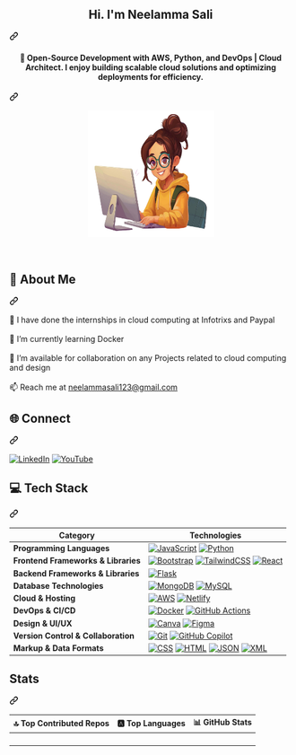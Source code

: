 
<article class="markdown-body entry-content container-lg f5" itemprop="text"><div class="markdown-heading" dir="auto"><h1 align="center" class="heading-element" dir="auto">Hi. I'm Neelamma Sali</h1><a id="user-content-hi-im-pranav-m-s" class="anchor" aria-label="Permalink: Hi. I'm Pranav M S" href="#hi-im-pranav-m-s"><svg class="octicon octicon-link" viewBox="0 0 16 16" version="1.1" width="16" height="16" aria-hidden="true"><path d="m7.775 3.275 1.25-1.25a3.5 3.5 0 1 1 4.95 4.95l-2.5 2.5a3.5 3.5 0 0 1-4.95 0 .751.751 0 0 1 .018-1.042.751.751 0 0 1 1.042-.018 1.998 1.998 0 0 0 2.83 0l2.5-2.5a2.002 2.002 0 0 0-2.83-2.83l-1.25 1.25a.751.751 0 0 1-1.042-.018.751.751 0 0 1-.018-1.042Zm-4.69 9.64a1.998 1.998 0 0 0 2.83 0l1.25-1.25a.751.751 0 0 1 1.042.018.751.751 0 0 1 .018 1.042l-1.25 1.25a3.5 3.5 0 1 1-4.95-4.95l2.5-2.5a3.5 3.5 0 0 1 4.95 0 .751.751 0 0 1-.018 1.042.751.751 0 0 1-1.042.018 1.998 1.998 0 0 0-2.83 0l-2.5 2.5a1.998 1.998 0 0 0 0 2.83Z"></path></svg></a></div>
    
<div class="markdown-heading" dir="auto"><h4 align="center" class="heading-element" dir="auto">🚀 Open-Source Development with AWS, Python, and DevOps | Cloud Architect. I enjoy building scalable cloud solutions and optimizing deployments for efficiency.</h4><a id="user-content-open-source-development-with-js-python-and-go--i-like-working-on-new-ideas-for-web3--genai" class="anchor" aria-label="Permalink: 🚀 Open-Source Development with AWS, Python, and DevOps | Cloud Architect
I enjoy building scalable cloud solutions and optimizing deployments for efficiency." href="#open-source-development-with-js-python-and-go--i-like-working-on-new-ideas-for-web3--genai"><svg class="octicon octicon-link" viewBox="0 0 16 16" version="1.1" width="16" height="16" aria-hidden="true"><path d="m7.775 3.275 1.25-1.25a3.5 3.5 0 1 1 4.95 4.95l-2.5 2.5a3.5 3.5 0 0 1-4.95 0 .751.751 0 0 1 .018-1.042.751.751 0 0 1 1.042-.018 1.998 1.998 0 0 0 2.83 0l2.5-2.5a2.002 2.002 0 0 0-2.83-2.83l-1.25 1.25a.751.751 0 0 1-1.042-.018.751.751 0 0 1-.018-1.042Zm-4.69 9.64a1.998 1.998 0 0 0 2.83 0l1.25-1.25a.751.751 0 0 1 1.042.018.751.751 0 0 1 .018 1.042l-1.25 1.25a3.5 3.5 0 1 1-4.95-4.95l2.5-2.5a3.5 3.5 0 0 1 4.95 0 .751.751 0 0 1-.018 1.042.751.751 0 0 1-1.042.018 1.998 1.998 0 0 0-2.83 0l-2.5 2.5a1.998 1.998 0 0 0 0 2.83Z"></path></svg></a></div>
<p align="center" dir="auto"><a href="https://portfolio-neelamma.netlify.app/" rel="nofollow"><img src="https://github.com/neelu123789/portfolio/blob/main/simple-emoji-teaching-computer-software.png" alt="Hello" width="225" height="225" data-canonical-src="https://sdk.bitmoji.com/render/panel/20054902-540794643_12-s5-v1.png?transparent=1&amp;palette=1&amp;scale=2" style="max-width: 100%;"></a></p><br>
<div class="markdown-heading" dir="auto"><h1 class="heading-element" dir="auto">💫 About Me</h1><a id="user-content--about-me" class="anchor" aria-label="Permalink: 💫 About Me" href="#-about-me"><svg class="octicon octicon-link" viewBox="0 0 16 16" version="1.1" width="16" height="16" aria-hidden="true"><path d="m7.775 3.275 1.25-1.25a3.5 3.5 0 1 1 4.95 4.95l-2.5 2.5a3.5 3.5 0 0 1-4.95 0 .751.751 0 0 1 .018-1.042.751.751 0 0 1 1.042-.018 1.998 1.998 0 0 0 2.83 0l2.5-2.5a2.002 2.002 0 0 0-2.83-2.83l-1.25 1.25a.751.751 0 0 1-1.042-.018.751.751 0 0 1-.018-1.042Zm-4.69 9.64a1.998 1.998 0 0 0 2.83 0l1.25-1.25a.751.751 0 0 1 1.042.018.751.751 0 0 1 .018 1.042l-1.25 1.25a3.5 3.5 0 1 1-4.95-4.95l2.5-2.5a3.5 3.5 0 0 1 4.95 0 .751.751 0 0 1-.018 1.042.751.751 0 0 1-1.042.018 1.998 1.998 0 0 0-2.83 0l-2.5 2.5a1.998 1.998 0 0 0 0 2.83Z"></path></svg></a></div>
<p dir="auto">🔭 I have done the internships in cloud computing at <a>Infotrixs and Paypal</a><br><br>🌱 I’m currently learning Docker<br><br>🤝 I’m available for collaboration on any Projects related to cloud computing and design<br><br>📫 Reach me at <a href="mailto:neelammasali123@gmail.com"></a><a href="mailto:neelammasali123@gmail.com">neelammasali123@gmail.com</a></p>
<div class="markdown-heading" dir="auto"><h2 class="heading-element" dir="auto">🌐 Connect</h2><a id="user-content--connect" class="anchor" aria-label="Permalink: 🌐 Connect" href="#-connect"><svg class="octicon octicon-link" viewBox="0 0 16 16" version="1.1" width="16" height="16" aria-hidden="true"><path d="m7.775 3.275 1.25-1.25a3.5 3.5 0 1 1 4.95 4.95l-2.5 2.5a3.5 3.5 0 0 1-4.95 0 .751.751 0 0 1 .018-1.042.751.751 0 0 1 1.042-.018 1.998 1.998 0 0 0 2.83 0l2.5-2.5a2.002 2.002 0 0 0-2.83-2.83l-1.25 1.25a.751.751 0 0 1-1.042-.018.751.751 0 0 1-.018-1.042Zm-4.69 9.64a1.998 1.998 0 0 0 2.83 0l1.25-1.25a.751.751 0 0 1 1.042.018.751.751 0 0 1 .018 1.042l-1.25 1.25a3.5 3.5 0 1 1-4.95-4.95l2.5-2.5a3.5 3.5 0 0 1 4.95 0 .751.751 0 0 1-.018 1.042.751.751 0 0 1-1.042.018 1.998 1.998 0 0 0-2.83 0l-2.5 2.5a1.998 1.998 0 0 0 0 2.83Z"></path></svg></a></div>
<p dir="auto"><a href="https://www.linkedin.com/in/neelamma-sali-718414222/" rel="nofollow"><img src="https://camo.githubusercontent.com/743e90bfd43f3a5240288c1e92ca222bc2550b6d4049f39817a0aa6e82536cb0/68747470733a2f2f637573746f6d2d69636f6e2d6261646765732e64656d6f6c61622e636f6d2f62616467652f4c696e6b6564496e2d3041363643323f6c6f676f3d6c696e6b6564696e2d7768697465266c6f676f436f6c6f723d666666" alt="LinkedIn" data-canonical-src="https://custom-icon-badges.demolab.com/badge/LinkedIn-0A66C2?logo=linkedin-white&amp;logoColor=fff" style="max-width: 100%;"></a>
<a href="https://www.youtube.com/@neelammasali6381" rel="nofollow"><img src="https://camo.githubusercontent.com/07ce9e0ba96047d55161893c35fa9c2982c98ff0daa184b41261ef642ef67b67/68747470733a2f2f696d672e736869656c64732e696f2f62616467652f596f75547562652d2532334646303030302e7376673f6c6f676f3d596f7554756265266c6f676f436f6c6f723d7768697465" alt="YouTube" data-canonical-src="https://img.shields.io/badge/YouTube-%23FF0000.svg?logo=YouTube&amp;logoColor=white" style="max-width: 100%;"></a></p>
<div class="markdown-heading" dir="auto"><h2 class="heading-element" dir="auto">💻 Tech Stack</h2><a id="user-content--tech-stack" class="anchor" aria-label="Permalink: 💻 Tech Stack" href="#-tech-stack"><svg class="octicon octicon-link" viewBox="0 0 16 16" version="1.1" width="16" height="16" aria-hidden="true"><path d="m7.775 3.275 1.25-1.25a3.5 3.5 0 1 1 4.95 4.95l-2.5 2.5a3.5 3.5 0 0 1-4.95 0 .751.751 0 0 1 .018-1.042.751.751 0 0 1 1.042-.018 1.998 1.998 0 0 0 2.83 0l2.5-2.5a2.002 2.002 0 0 0-2.83-2.83l-1.25 1.25a.751.751 0 0 1-1.042-.018.751.751 0 0 1-.018-1.042Zm-4.69 9.64a1.998 1.998 0 0 0 2.83 0l1.25-1.25a.751.751 0 0 1 1.042.018.751.751 0 0 1 .018 1.042l-1.25 1.25a3.5 3.5 0 1 1-4.95-4.95l2.5-2.5a3.5 3.5 0 0 1 4.95 0 .751.751 0 0 1-.018 1.042.751.751 0 0 1-1.042.018 1.998 1.998 0 0 0-2.83 0l-2.5 2.5a1.998 1.998 0 0 0 0 2.83Z"></path></svg></a></div>
<markdown-accessiblity-table data-catalyst=""><table>
<thead>
<tr>
<th><strong>Category</strong></th>
<th><strong>Technologies</strong></th>
</tr>
</thead>
<tbody>
<tr>
<td><strong>Programming Languages</strong></td>
<td> <a target="_blank" rel="noopener noreferrer nofollow" href="https://camo.githubusercontent.com/664da069636a8a02ceb92fc8ce76aa576f0c041520dc0f6496327d36bda05dd2/68747470733a2f2f696d672e736869656c64732e696f2f62616467652f4a6176615363726970742d4637444631453f6c6f676f3d6a617661736372697074266c6f676f436f6c6f723d303030"><img src="https://camo.githubusercontent.com/664da069636a8a02ceb92fc8ce76aa576f0c041520dc0f6496327d36bda05dd2/68747470733a2f2f696d672e736869656c64732e696f2f62616467652f4a6176615363726970742d4637444631453f6c6f676f3d6a617661736372697074266c6f676f436f6c6f723d303030" alt="JavaScript" data-canonical-src="https://img.shields.io/badge/JavaScript-F7DF1E?logo=javascript&amp;logoColor=000" style="max-width: 100%;"></a> <a target="_blank" rel="noopener noreferrer nofollow" href="https://camo.githubusercontent.com/948775c5d78b009138dc214a6d2f97f96b5182f3969346ad29474fbbe0f547a0/68747470733a2f2f696d672e736869656c64732e696f2f62616467652f507974686f6e2d3337373641423f6c6f676f3d707974686f6e266c6f676f436f6c6f723d666666"><img src="https://camo.githubusercontent.com/948775c5d78b009138dc214a6d2f97f96b5182f3969346ad29474fbbe0f547a0/68747470733a2f2f696d672e736869656c64732e696f2f62616467652f507974686f6e2d3337373641423f6c6f676f3d707974686f6e266c6f676f436f6c6f723d666666" alt="Python" data-canonical-src="https://img.shields.io/badge/Python-3776AB?logo=python&amp;logoColor=fff" style="max-width: 100%;"></a> </td>
</tr>
<tr>
<td><strong>Frontend Frameworks &amp; Libraries</strong></td>
<td><a target="_blank" rel="noopener noreferrer nofollow" href="https://camo.githubusercontent.com/5975c7c6b238cdf43a4f038267fc33ced686b4e67e300e7a769947dc6c5f837a/68747470733a2f2f696d672e736869656c64732e696f2f62616467652f426f6f7473747261702d3739353242333f6c6f676f3d626f6f747374726170266c6f676f436f6c6f723d666666"><img src="https://camo.githubusercontent.com/5975c7c6b238cdf43a4f038267fc33ced686b4e67e300e7a769947dc6c5f837a/68747470733a2f2f696d672e736869656c64732e696f2f62616467652f426f6f7473747261702d3739353242333f6c6f676f3d626f6f747374726170266c6f676f436f6c6f723d666666" alt="Bootstrap" data-canonical-src="https://img.shields.io/badge/Bootstrap-7952B3?logo=bootstrap&amp;logoColor=fff" style="max-width: 100%;"></a> <a target="_blank" rel="noopener noreferrer nofollow" href="https://camo.githubusercontent.com/a7896a5aeb88ec232a4f0b968a5cefda7570e69cd721a9f6fb5d7d438cc79cae/68747470733a2f2f696d672e736869656c64732e696f2f62616467652f5461696c77696e642532304353532d2532333338423241432e7376673f6c6f676f3d7461696c77696e642d637373266c6f676f436f6c6f723d7768697465"><img src="https://camo.githubusercontent.com/a7896a5aeb88ec232a4f0b968a5cefda7570e69cd721a9f6fb5d7d438cc79cae/68747470733a2f2f696d672e736869656c64732e696f2f62616467652f5461696c77696e642532304353532d2532333338423241432e7376673f6c6f676f3d7461696c77696e642d637373266c6f676f436f6c6f723d7768697465" alt="TailwindCSS" data-canonical-src="https://img.shields.io/badge/Tailwind%20CSS-%2338B2AC.svg?logo=tailwind-css&amp;logoColor=white" style="max-width: 100%;"></a> <a target="_blank" rel="noopener noreferrer nofollow" href="https://camo.githubusercontent.com/2c6408dfc9c3ef2244153224512f41c59f8b87a7fc4b0f6dca933fdda004666d/68747470733a2f2f696d672e736869656c64732e696f2f62616467652f52656163742d2532333230323332612e7376673f6c6f676f3d7265616374266c6f676f436f6c6f723d253233363144414642"><img src="https://camo.githubusercontent.com/2c6408dfc9c3ef2244153224512f41c59f8b87a7fc4b0f6dca933fdda004666d/68747470733a2f2f696d672e736869656c64732e696f2f62616467652f52656163742d2532333230323332612e7376673f6c6f676f3d7265616374266c6f676f436f6c6f723d253233363144414642" alt="React" data-canonical-src="https://img.shields.io/badge/React-%2320232a.svg?logo=react&amp;logoColor=%2361DAFB" style="max-width: 100%;"></a> </td>
</tr>
<tr>
<td><strong>Backend Frameworks &amp; Libraries</strong></td>
<td> <a target="_blank" rel="noopener noreferrer nofollow" href="https://camo.githubusercontent.com/7d0256ae01a15ab4e8e9fa799c14ca2cce736849fa9b8e20095fc40f289c6c1b/68747470733a2f2f696d672e736869656c64732e696f2f62616467652f466c61736b2d3030303f6c6f676f3d666c61736b266c6f676f436f6c6f723d666666"><img src="https://camo.githubusercontent.com/7d0256ae01a15ab4e8e9fa799c14ca2cce736849fa9b8e20095fc40f289c6c1b/68747470733a2f2f696d672e736869656c64732e696f2f62616467652f466c61736b2d3030303f6c6f676f3d666c61736b266c6f676f436f6c6f723d666666" alt="Flask" data-canonical-src="https://img.shields.io/badge/Flask-000?logo=flask&amp;logoColor=fff" style="max-width: 100%;"></a> </td>
</tr>
<tr>
<td><strong>Database Technologies</strong></td>
<td><a target="_blank" rel="noopener noreferrer nofollow" href="https://camo.githubusercontent.com/52ca9e8288e89de64424b7b0a8c482ad84e5bbc79fed7902fe9c787c198fc147/68747470733a2f2f696d672e736869656c64732e696f2f62616467652f4d6f6e676f44422d2532333465613934622e7376673f6c6f676f3d6d6f6e676f6462266c6f676f436f6c6f723d7768697465"><img src="https://camo.githubusercontent.com/52ca9e8288e89de64424b7b0a8c482ad84e5bbc79fed7902fe9c787c198fc147/68747470733a2f2f696d672e736869656c64732e696f2f62616467652f4d6f6e676f44422d2532333465613934622e7376673f6c6f676f3d6d6f6e676f6462266c6f676f436f6c6f723d7768697465" alt="MongoDB" data-canonical-src="https://img.shields.io/badge/MongoDB-%234ea94b.svg?logo=mongodb&amp;logoColor=white" style="max-width: 100%;"></a> <a target="_blank" rel="noopener noreferrer nofollow" href="https://camo.githubusercontent.com/93e9a4a22beaa4f51a1a6f4a6476f348672e18dce4e46f00050451c186871e10/68747470733a2f2f696d672e736869656c64732e696f2f62616467652f4d7953514c2d3434373941313f6c6f676f3d6d7973716c266c6f676f436f6c6f723d666666"><img src="https://camo.githubusercontent.com/93e9a4a22beaa4f51a1a6f4a6476f348672e18dce4e46f00050451c186871e10/68747470733a2f2f696d672e736869656c64732e696f2f62616467652f4d7953514c2d3434373941313f6c6f676f3d6d7973716c266c6f676f436f6c6f723d666666" alt="MySQL" data-canonical-src="https://img.shields.io/badge/MySQL-4479A1?logo=mysql&amp;logoColor=fff" style="max-width: 100%;"></a> </td>
</tr>
<tr>
<td><strong>Cloud &amp; Hosting</strong></td>
<td><a target="_blank" rel="noopener noreferrer nofollow" href="https://camo.githubusercontent.com/35a80281be30e739106bd4ab1b0085da1015391ed294ce066a65f5ba308ff91a/68747470733a2f2f696d672e736869656c64732e696f2f62616467652f4157532d2532334646393930302e7376673f6c6f676f3d616d617a6f6e2d7765622d7365727669636573266c6f676f436f6c6f723d7768697465"><img src="https://camo.githubusercontent.com/35a80281be30e739106bd4ab1b0085da1015391ed294ce066a65f5ba308ff91a/68747470733a2f2f696d672e736869656c64732e696f2f62616467652f4157532d2532334646393930302e7376673f6c6f676f3d616d617a6f6e2d7765622d7365727669636573266c6f676f436f6c6f723d7768697465" alt="AWS" data-canonical-src="https://img.shields.io/badge/AWS-%23FF9900.svg?logo=amazon-web-services&amp;logoColor=white" style="max-width: 100%;"></a> <a target="_blank" rel="noopener noreferrer nofollow" href="https://camo.githubusercontent.com/861f51503f28303ecee66b774f8410be64abcaa3ba317be1558eb6b79c0e43f2/68747470733a2f2f696d672e736869656c64732e696f2f62616467652f4e65746c6966792d2532333030303030302e7376673f6c6f676f3d6e65746c696679266c6f676f436f6c6f723d23303043374237"><img src="https://camo.githubusercontent.com/861f51503f28303ecee66b774f8410be64abcaa3ba317be1558eb6b79c0e43f2/68747470733a2f2f696d672e736869656c64732e696f2f62616467652f4e65746c6966792d2532333030303030302e7376673f6c6f676f3d6e65746c696679266c6f676f436f6c6f723d23303043374237" alt="Netlify" data-canonical-src="https://img.shields.io/badge/Netlify-%23000000.svg?logo=netlify&amp;logoColor=#00C7B7" style="max-width: 100%;"></a> 
</tr>
<tr>
<td><strong>DevOps &amp; CI/CD</strong></td>
<td><a target="_blank" rel="noopener noreferrer nofollow" href="https://camo.githubusercontent.com/334ebef9b59fa89a07ab25765b4d923c0bb6811c5eefad36c8bff87b25d6d9c9/68747470733a2f2f696d672e736869656c64732e696f2f62616467652f446f636b65722d3234393645443f6c6f676f3d646f636b6572266c6f676f436f6c6f723d666666"><img src="https://camo.githubusercontent.com/334ebef9b59fa89a07ab25765b4d923c0bb6811c5eefad36c8bff87b25d6d9c9/68747470733a2f2f696d672e736869656c64732e696f2f62616467652f446f636b65722d3234393645443f6c6f676f3d646f636b6572266c6f676f436f6c6f723d666666" alt="Docker" data-canonical-src="https://img.shields.io/badge/Docker-2496ED?logo=docker&amp;logoColor=fff" style="max-width: 100%;"></a> <a target="_blank" rel="noopener noreferrer nofollow" href="https://camo.githubusercontent.com/46ced4d91ace1d06b77689c0ba6d10688b02219fef3f21dfe8b0a95067ad16cf/68747470733a2f2f696d672e736869656c64732e696f2f62616467652f4769744875625f416374696f6e732d3230383846463f6c6f676f3d6769746875622d616374696f6e73266c6f676f436f6c6f723d7768697465"><img src="https://camo.githubusercontent.com/46ced4d91ace1d06b77689c0ba6d10688b02219fef3f21dfe8b0a95067ad16cf/68747470733a2f2f696d672e736869656c64732e696f2f62616467652f4769744875625f416374696f6e732d3230383846463f6c6f676f3d6769746875622d616374696f6e73266c6f676f436f6c6f723d7768697465" alt="GitHub Actions" data-canonical-src="https://img.shields.io/badge/GitHub_Actions-2088FF?logo=github-actions&amp;logoColor=white" style="max-width: 100%;"></a> </td>
</tr>
<tr>
<td><strong>Design &amp; UI/UX</strong></td>
<td><a target="_blank" rel="noopener noreferrer nofollow" href="https://camo.githubusercontent.com/512502b96e52080626c8950561ae12510f70129e07c014e58ff3ba87daeb95f1/68747470733a2f2f696d672e736869656c64732e696f2f62616467652f43616e76612d2532333030433443432e7376673f266c6f676f3d43616e7661266c6f676f436f6c6f723d7768697465"><img src="https://camo.githubusercontent.com/512502b96e52080626c8950561ae12510f70129e07c014e58ff3ba87daeb95f1/68747470733a2f2f696d672e736869656c64732e696f2f62616467652f43616e76612d2532333030433443432e7376673f266c6f676f3d43616e7661266c6f676f436f6c6f723d7768697465" alt="Canva" data-canonical-src="https://img.shields.io/badge/Canva-%2300C4CC.svg?&amp;logo=Canva&amp;logoColor=white" style="max-width: 100%;"></a> <a target="_blank" rel="noopener noreferrer nofollow" href="https://camo.githubusercontent.com/2508798d453bb2259da0b22ff6f8ea3ad8eeea000f549497103e6a004de99c43/68747470733a2f2f696d672e736869656c64732e696f2f62616467652f4669676d612d4632344531453f6c6f676f3d6669676d61266c6f676f436f6c6f723d7768697465"><img src="https://camo.githubusercontent.com/2508798d453bb2259da0b22ff6f8ea3ad8eeea000f549497103e6a004de99c43/68747470733a2f2f696d672e736869656c64732e696f2f62616467652f4669676d612d4632344531453f6c6f676f3d6669676d61266c6f676f436f6c6f723d7768697465" alt="Figma" data-canonical-src="https://img.shields.io/badge/Figma-F24E1E?logo=figma&amp;logoColor=white" style="max-width: 100%;"></a></td>
</tr>
<tr>
<td><strong>Version Control &amp; Collaboration</strong></td>
<td><a target="_blank" rel="noopener noreferrer nofollow" href="https://camo.githubusercontent.com/7563003f8d206ccc26dc11d946ce50b1af397e7d473f84c593a605c9aba8bd22/68747470733a2f2f696d672e736869656c64732e696f2f62616467652f4769742d4630353033323f6c6f676f3d676974266c6f676f436f6c6f723d666666"><img src="https://camo.githubusercontent.com/7563003f8d206ccc26dc11d946ce50b1af397e7d473f84c593a605c9aba8bd22/68747470733a2f2f696d672e736869656c64732e696f2f62616467652f4769742d4630353033323f6c6f676f3d676974266c6f676f436f6c6f723d666666" alt="Git" data-canonical-src="https://img.shields.io/badge/Git-F05032?logo=git&amp;logoColor=fff" style="max-width: 100%;"></a> <a target="_blank" rel="noopener noreferrer nofollow" href="https://camo.githubusercontent.com/d55b74161237e02adcf03c7c84f17f1ea25bbb867164d38a97f17d19adbf1320/68747470733a2f2f696d672e736869656c64732e696f2f62616467652f476974487562253230436f70696c6f742d3030303f6c6f676f3d676974687562636f70696c6f74266c6f676f436f6c6f723d666666"><img src="https://camo.githubusercontent.com/d55b74161237e02adcf03c7c84f17f1ea25bbb867164d38a97f17d19adbf1320/68747470733a2f2f696d672e736869656c64732e696f2f62616467652f476974487562253230436f70696c6f742d3030303f6c6f676f3d676974687562636f70696c6f74266c6f676f436f6c6f723d666666" alt="GitHub Copilot" data-canonical-src="https://img.shields.io/badge/GitHub%20Copilot-000?logo=githubcopilot&amp;logoColor=fff" style="max-width: 100%;"></a> </td>
</tr>
<tr>
<td><strong>Markup &amp; Data Formats</strong></td>
<td><a target="_blank" rel="noopener noreferrer nofollow" href="https://camo.githubusercontent.com/17e40c4d2a1080f446160723371a1277daadbd5bc0d4dc9c2cf093467c831791/68747470733a2f2f696d672e736869656c64732e696f2f62616467652f4353532d3135373242363f6c6f676f3d63737333266c6f676f436f6c6f723d666666"><img src="https://camo.githubusercontent.com/17e40c4d2a1080f446160723371a1277daadbd5bc0d4dc9c2cf093467c831791/68747470733a2f2f696d672e736869656c64732e696f2f62616467652f4353532d3135373242363f6c6f676f3d63737333266c6f676f436f6c6f723d666666" alt="CSS" data-canonical-src="https://img.shields.io/badge/CSS-1572B6?logo=css3&amp;logoColor=fff" style="max-width: 100%;"></a> <a target="_blank" rel="noopener noreferrer nofollow" href="https://camo.githubusercontent.com/0ab5efc7eb7cf90a05cfdeddb846fac06a9cf615b043445669f097b6c7e55b28/68747470733a2f2f696d672e736869656c64732e696f2f62616467652f48544d4c2d2532334533344632362e7376673f6c6f676f3d68746d6c35266c6f676f436f6c6f723d7768697465"><img src="https://camo.githubusercontent.com/0ab5efc7eb7cf90a05cfdeddb846fac06a9cf615b043445669f097b6c7e55b28/68747470733a2f2f696d672e736869656c64732e696f2f62616467652f48544d4c2d2532334533344632362e7376673f6c6f676f3d68746d6c35266c6f676f436f6c6f723d7768697465" alt="HTML" data-canonical-src="https://img.shields.io/badge/HTML-%23E34F26.svg?logo=html5&amp;logoColor=white" style="max-width: 100%;"></a> <a target="_blank" rel="noopener noreferrer nofollow" href="https://camo.githubusercontent.com/a8cfbe39506e6687e70bbc18cced174717a32d83f32e832b28ade2fa107473ed/68747470733a2f2f696d672e736869656c64732e696f2f62616467652f4a534f4e2d3030303f6c6f676f3d6a736f6e266c6f676f436f6c6f723d666666"><img src="https://camo.githubusercontent.com/a8cfbe39506e6687e70bbc18cced174717a32d83f32e832b28ade2fa107473ed/68747470733a2f2f696d672e736869656c64732e696f2f62616467652f4a534f4e2d3030303f6c6f676f3d6a736f6e266c6f676f436f6c6f723d666666" alt="JSON" data-canonical-src="https://img.shields.io/badge/JSON-000?logo=json&amp;logoColor=fff" style="max-width: 100%;"></a> <a target="_blank" rel="noopener noreferrer nofollow" href="https://camo.githubusercontent.com/7bd722ebd8ebce167c384fac2313e5130b240184b77fccf10a1bb212455e7cd3/68747470733a2f2f696d672e736869656c64732e696f2f62616467652f584d4c2d3736374335323f6c6f676f3d786d6c266c6f676f436f6c6f723d666666"><img src="https://camo.githubusercontent.com/7bd722ebd8ebce167c384fac2313e5130b240184b77fccf10a1bb212455e7cd3/68747470733a2f2f696d672e736869656c64732e696f2f62616467652f584d4c2d3736374335323f6c6f676f3d786d6c266c6f676f436f6c6f723d666666" alt="XML" data-canonical-src="https://img.shields.io/badge/XML-767C52?logo=xml&amp;logoColor=fff" style="max-width: 100%;"></a> </td>
</tr>
</tbody>
</table></markdown-accessiblity-table>
<div class="markdown-heading" dir="auto"><h2 class="heading-element" dir="auto">Stats</h2><a id="user-content-stats" class="anchor" aria-label="Permalink: Stats" href="#stats"><svg class="octicon octicon-link" viewBox="0 0 16 16" version="1.1" width="16" height="16" aria-hidden="true"><path d="m7.775 3.275 1.25-1.25a3.5 3.5 0 1 1 4.95 4.95l-2.5 2.5a3.5 3.5 0 0 1-4.95 0 .751.751 0 0 1 .018-1.042.751.751 0 0 1 1.042-.018 1.998 1.998 0 0 0 2.83 0l2.5-2.5a2.002 2.002 0 0 0-2.83-2.83l-1.25 1.25a.751.751 0 0 1-1.042-.018.751.751 0 0 1-.018-1.042Zm-4.69 9.64a1.998 1.998 0 0 0 2.83 0l1.25-1.25a.751.751 0 0 1 1.042.018.751.751 0 0 1 .018 1.042l-1.25 1.25a3.5 3.5 0 1 1-4.95-4.95l2.5-2.5a3.5 3.5 0 0 1 4.95 0 .751.751 0 0 1-.018 1.042.751.751 0 0 1-1.042.018 1.998 1.998 0 0 0-2.83 0l-2.5 2.5a1.998 1.998 0 0 0 0 2.83Z"></path></svg></a></div>
<markdown-accessiblity-table data-catalyst=""><table>
<thead>
<tr>
<th>🔝 Top Contributed Repos</th>
<th><g-emoji class="g-emoji" alias="a">🅰️</g-emoji> Top Languages</th>
<th>📊 GitHub Stats</th>
</tr>
</thead>
<tbody>
<tr>
<td><a target="_blank" rel="noopener noreferrer nofollow" href="https://camo.githubusercontent.com/50ba2f4ed27226de8c712abd02706f223e48c4134960d4e8b88cd703a5f0de3a/68747470733a2f2f6769746875622d636f6e7472696275746f722d73746174732e76657263656c2e6170702f6170693f757365726e616d653d7072616e61766d733133266c696d69743d35267468656d653d6461726b26636f6d62696e655f616c6c5f796561726c795f636f6e747269627574696f6e733d74727565"><img src="https://camo.githubusercontent.com/50ba2f4ed27226de8c712abd02706f223e48c4134960d4e8b88cd703a5f0de3a/68747470733a2f2f6769746875622d636f6e7472696275746f722d73746174732e76657263656c2e6170702f6170693f757365726e616d653d7072616e61766d733133266c696d69743d35267468656d653d6461726b26636f6d62696e655f616c6c5f796561726c795f636f6e747269627574696f6e733d74727565" alt="" data-canonical-src="https://github-contributor-stats.vercel.app/api?username=pranavms13&amp;limit=5&amp;theme=dark&amp;combine_all_yearly_contributions=true" style="max-width: 100%;"></a></td>
<td><a target="_blank" rel="noopener noreferrer nofollow" href="https://camo.githubusercontent.com/5ca1c2a2ca8ef6bec8897da5918b29d65304836f5b5a27ecb270674c62f75a0e/68747470733a2f2f6769746875622d726561646d652d73746174732e76657263656c2e6170702f6170692f746f702d6c616e67732f3f757365726e616d653d7072616e61766d733133267468656d653d6461726b26686964655f626f726465723d66616c736526696e636c7564655f616c6c5f636f6d6d6974733d66616c736526636f756e745f707269766174653d66616c7365266c61796f75743d636f6d70616374"><img src="https://camo.githubusercontent.com/5ca1c2a2ca8ef6bec8897da5918b29d65304836f5b5a27ecb270674c62f75a0e/68747470733a2f2f6769746875622d726561646d652d73746174732e76657263656c2e6170702f6170692f746f702d6c616e67732f3f757365726e616d653d7072616e61766d733133267468656d653d6461726b26686964655f626f726465723d66616c736526696e636c7564655f616c6c5f636f6d6d6974733d66616c736526636f756e745f707269766174653d66616c7365266c61796f75743d636f6d70616374" alt="" data-canonical-src="https://github-readme-stats.vercel.app/api/top-langs/?username=pranavms13&amp;theme=dark&amp;hide_border=false&amp;include_all_commits=false&amp;count_private=false&amp;layout=compact" style="max-width: 100%;"></a></td>
<td><a target="_blank" rel="noopener noreferrer nofollow" href="https://camo.githubusercontent.com/ee51c4be58e5c8bf7e0463c63622decfbd35019da2c30ba50fa525d8fd6b8c27/68747470733a2f2f6769746875622d726561646d652d73746174732e76657263656c2e6170702f6170693f757365726e616d653d7072616e61766d733133267468656d653d6461726b26686964655f626f726465723d66616c736526696e636c7564655f616c6c5f636f6d6d6974733d7472756526636f756e745f707269766174653d74727565"><img src="https://camo.githubusercontent.com/ee51c4be58e5c8bf7e0463c63622decfbd35019da2c30ba50fa525d8fd6b8c27/68747470733a2f2f6769746875622d726561646d652d73746174732e76657263656c2e6170702f6170693f757365726e616d653d7072616e61766d733133267468656d653d6461726b26686964655f626f726465723d66616c736526696e636c7564655f616c6c5f636f6d6d6974733d7472756526636f756e745f707269766174653d74727565" alt="" data-canonical-src="https://github-readme-stats.vercel.app/api?username=pranavms13&amp;theme=dark&amp;hide_border=false&amp;include_all_commits=true&amp;count_private=true" style="max-width: 100%;"></a></td>
</tr>
</tbody>
</table></markdown-accessiblity-table>
